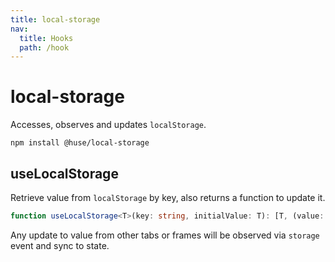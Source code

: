 ```yaml
---
title: local-storage
nav:
  title: Hooks
  path: /hook
---
```


# local-storage

Accesses, observes and updates `localStorage`.

```shell
npm install @huse/local-storage
```

## useLocalStorage

Retrieve value from `localStorage` by key, also returns a function to update it.

```typescript
function useLocalStorage<T>(key: string, initialValue: T): [T, (value: T) => void]
```

Any update to value from other tabs or frames will be observed via `storage` event and sync to state.

<code src="./demo/useLocalStorage.tsx">
